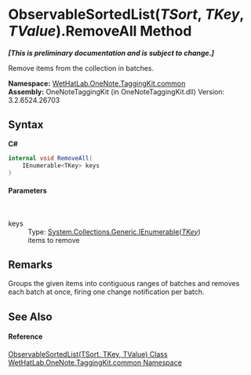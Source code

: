 # ObservableSortedList(*TSort*, *TKey*, *TValue*).RemoveAll Method 
 _**\[This is preliminary documentation and is subject to change.\]**_

Remove items from the collection in batches.

**Namespace:**&nbsp;<a href="bcdbab9c-63d1-48a4-6937-af53fb8d9a55">WetHatLab.OneNote.TaggingKit.common</a><br />**Assembly:**&nbsp;OneNoteTaggingKit (in OneNoteTaggingKit.dll) Version: 3.2.6524.26703

## Syntax

**C#**<br />
``` C#
internal void RemoveAll(
	IEnumerable<TKey> keys
)
```


#### Parameters
&nbsp;<dl><dt>keys</dt><dd>Type: <a href="http://msdn2.microsoft.com/en-us/library/9eekhta0" target="_blank">System.Collections.Generic.IEnumerable</a>(<a href="89870249-f56d-ac32-0b8d-d26e5712ecac">*TKey*</a>)<br />items to remove</dd></dl>

## Remarks
Groups the given items into contiguous ranges of batches and removes each batch at once, firing one change notification per batch.

## See Also


#### Reference
<a href="89870249-f56d-ac32-0b8d-d26e5712ecac">ObservableSortedList(TSort, TKey, TValue) Class</a><br /><a href="bcdbab9c-63d1-48a4-6937-af53fb8d9a55">WetHatLab.OneNote.TaggingKit.common Namespace</a><br />